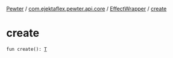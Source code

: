[Pewter](../../index.md) / [com.ejektaflex.pewter.api.core](../index.md) / [EffectWrapper](index.md) / [create](./create.md)

# create

`fun create(): `[`T`](index.md#T)